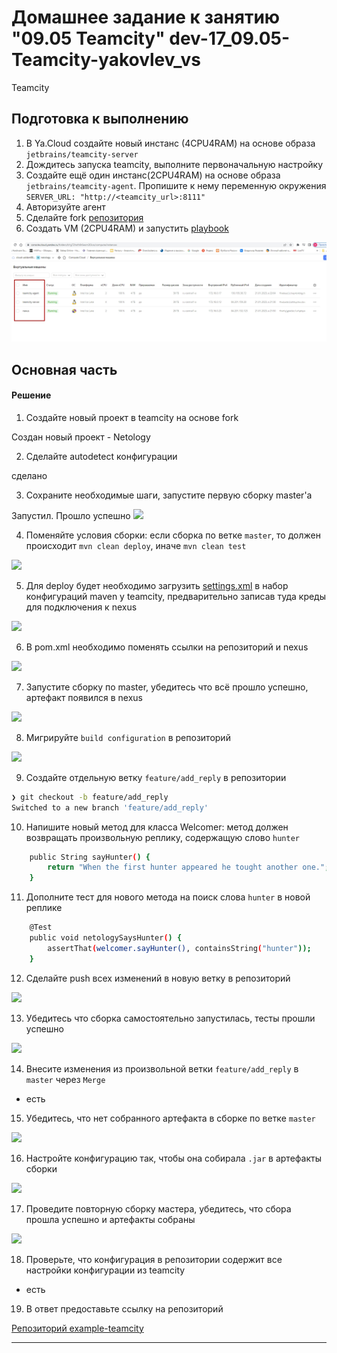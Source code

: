 # Домашнее задание к занятию "09.05 Teamcity" dev-17_09.05-Teamcity-yakovlev_vs
Teamcity

## Подготовка к выполнению

1. В Ya.Cloud создайте новый инстанс (4CPU4RAM) на основе образа `jetbrains/teamcity-server`
2. Дождитесь запуска teamcity, выполните первоначальную настройку
3. Создайте ещё один инстанс(2CPU4RAM) на основе образа `jetbrains/teamcity-agent`. Пропишите к нему переменную окружения `SERVER_URL: "http://<teamcity_url>:8111"`
4. Авторизуйте агент
5. Сделайте fork [репозитория](https://github.com/aragastmatb/example-teamcity)
6. Создать VM (2CPU4RAM) и запустить [playbook](./infrastructure)

![](pic/YC_teamsity.jpg)

## Основная часть

#### Решение

1. Создайте новый проект в teamcity на основе fork

Создан новый проект - Netology

2. Сделайте autodetect конфигурации

сделано

3. Сохраните необходимые шаги, запустите первую сборку master'a

Запустил. Прошло успешно
![](pic/11.jpg)

4. Поменяйте условия сборки: если сборка по ветке `master`, то должен происходит `mvn clean deploy`, иначе `mvn clean test`

![](pic/1.jpg)

5. Для deploy будет необходимо загрузить [settings.xml](./teamcity/settings.xml) в набор конфигураций maven у teamcity, предварительно записав туда креды для подключения к nexus

![](pic/5.jpg)

6. В pom.xml необходимо поменять ссылки на репозиторий и nexus

![](pic/6.jpg)

7. Запустите сборку по master, убедитесь что всё прошло успешно, артефакт появился в nexus

![](pic/7.jpg)

8. Мигрируйте `build configuration` в репозиторий

![](pic/8.jpg)

9. Создайте отдельную ветку `feature/add_reply` в репозитории

```bash
❯ git checkout -b feature/add_reply
Switched to a new branch 'feature/add_reply'
```

10. Напишите новый метод для класса Welcomer: метод должен возвращать произвольную реплику, содержащую слово `hunter`

```bash
    public String sayHunter() {
        return "When the first hunter appeared he tought another one.";
	}
```

11. Дополните тест для нового метода на поиск слова `hunter` в новой реплике

```bash
	@Test
    public void netologySaysHunter() {
        assertThat(welcomer.sayHunter(), containsString("hunter"));
    }
```

12. Сделайте push всех изменений в новую ветку в репозиторий

![](pic/10.jpg)

13. Убедитесь что сборка самостоятельно запустилась, тесты прошли успешно

![](pic/12.jpg)

14. Внесите изменения из произвольной ветки `feature/add_reply` в `master` через `Merge`

- есть

15. Убедитесь, что нет собранного артефакта в сборке по ветке `master`

![](pic/9.jpg)

16. Настройте конфигурацию так, чтобы она собирала `.jar` в артефакты сборки

![](pic/13.jpg)

17. Проведите повторную сборку мастера, убедитесь, что сбора прошла успешно и артефакты собраны

![](pic/14.jpg)

18. Проверьте, что конфигурация в репозитории содержит все настройки конфигурации из teamcity

- есть

19. В ответ предоставьте ссылку на репозиторий

[Репозиторий example-teamcity](https://github.com/duq3r/example-teamcity)

---